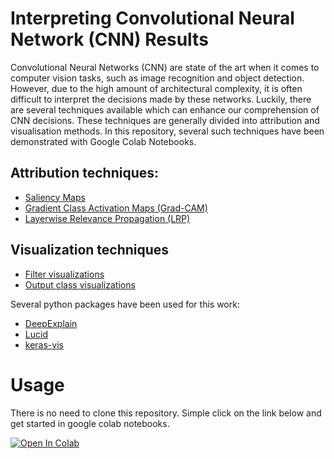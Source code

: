 # Interpreting Convolutional Neural Network (CNN) Results

Convolutional Neural Networks (CNN) are state of the art when it comes to computer vision tasks, such as image recognition and object detection. However, due to the high amount of architectural complexity, it is often difficult to interpret the decisions made by these networks. Luckily, there are several techniques available which can enhance our comprehension of CNN decisions. These techniques are generally divided into attribution and visualisation methods. In this repository, several such techniques have been demonstrated with Google Colab Notebooks.

## Attribution techniques:
- [Saliency Maps](https://arxiv.org/pdf/1312.6034v2.pdf)
- [Gradient Class Activation Maps (Grad-CAM)](https://arxiv.org/pdf/1610.02391.pdf)
- [Layerwise Relevance Propagation (LRP)](https://journals.plos.org/plosone/article?id=10.1371/journal.pone.0130140)

## Visualization techniques
- [Filter visualizations](https://distill.pub/2017/feature-visualization/)
- [Output class visualizations](https://distill.pub/2017/feature-visualization/)

Several python packages have been used for this work:
- [DeepExplain](https://github.com/marcoancona/DeepExplain#egg=deepexplain)
- [Lucid](https://github.com/tensorflow/lucid)
- [keras-vis](https://github.com/raghakot/keras-vis)

# Usage

There is no need to clone this repository. Simple click on the link below and get started in google colab notebooks.

[![Open In Colab](https://colab.research.google.com/assets/colab-badge.svg)](https://colab.research.google.com/github/tanujjain/testrepo/blob/master/notebooks/Visualization.ipynb)
